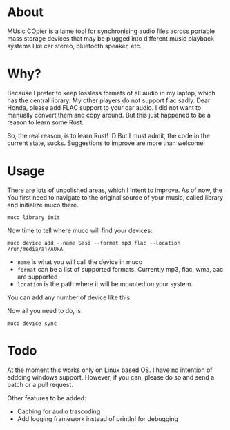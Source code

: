 # About

MUsic COpier is a lame tool for synchronising audio files across portable mass storage devices that may be plugged into different music playback systems like car stereo, bluetooth speaker, etc.

# Why?

Because I prefer to keep lossless formats of all audio in my laptop, which has the central library. My other players do not support flac sadly. Dear Honda, please add FLAC support to your car audio. I did not want to manually convert them and copy around. But this just happened to be a reason to learn some Rust.

So, the real reason, is to learn Rust! :D But I must admit, the code in the current state, sucks. Suggestions to improve are more than welcome!

# Usage

There are lots of unpolished areas, which I intent to improve. As of now, the
You first need to navigate to the original source of your music, called library
and initialize muco there.

```
muco library init
```

Now time to tell where muco will find your devices: 
```
muco device add --name Sasi --format mp3 flac --location /run/media/aj/AURA
```

* `name` is what you will call the device in muco
* `format` can be a list of supported formats. Currently mp3, flac, wma, aac are supported
* `location` is the path where it will be mounted on your system.

You can add any number of device like this.

Now all you need to do, is:
```
muco device sync
```

# Todo

At the moment this works only on Linux based OS. I have no intention of addding windows support.
However, if you can, please do so and send a patch or a pull request.

Other features to be added:

* Caching for audio trascoding
* Add logging framework instead of println! for debugging

